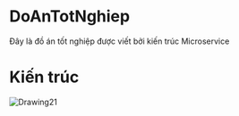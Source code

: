 # DoAnTotNghiep
Đây là đồ án tốt nghiệp được viết bởi kiến trúc Microservice 
# Kiến trúc


![Drawing21](https://user-images.githubusercontent.com/61259921/169741916-3eed1188-c74e-47ba-8549-0ae8a2c077bc.png)
